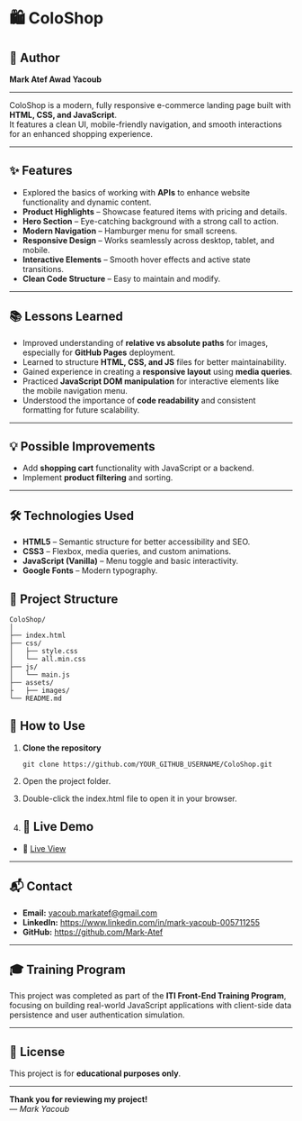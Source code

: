 # 🛍️ ColoShop

## 👤 Author  
**Mark Atef Awad Yacoub**

---

ColoShop is a modern, fully responsive e-commerce landing page built with **HTML, CSS, and JavaScript**.  
It features a clean UI, mobile-friendly navigation, and smooth interactions for an enhanced shopping experience.

---

## ✨ Features

- Explored the basics of working with **APIs** to enhance website functionality and dynamic content.
- **Product Highlights** – Showcase featured items with pricing and details.
- **Hero Section** – Eye-catching background with a strong call to action.
- **Modern Navigation** – Hamburger menu for small screens.
- **Responsive Design** – Works seamlessly across desktop, tablet, and mobile.
- **Interactive Elements** – Smooth hover effects and active state transitions.
- **Clean Code Structure** – Easy to maintain and modify.

---
## 📚 Lessons Learned

- Improved understanding of **relative vs absolute paths** for images, especially for **GitHub Pages** deployment.
- Learned to structure **HTML, CSS, and JS** files for better maintainability.
- Gained experience in creating a **responsive layout** using **media queries**.
- Practiced **JavaScript DOM manipulation** for interactive elements like the mobile navigation menu.
- Understood the importance of **code readability** and consistent formatting for future scalability.

---

## 💡 Possible Improvements

- Add **shopping cart** functionality with JavaScript or a backend.
- Implement **product filtering** and sorting.

---


## 🛠️ Technologies Used

- **HTML5** – Semantic structure for better accessibility and SEO.
- **CSS3** – Flexbox, media queries, and custom animations.
- **JavaScript (Vanilla)** – Menu toggle and basic interactivity.
- **Google Fonts** – Modern typography.



## 📁 Project Structure

```
ColoShop/
│
├── index.html
├── css/
│   ├── style.css
│   └── all.min.css
├── js/
│   └── main.js
├── assets/
├   ├── images/
└── README.md        
```


## 📌 How to Use

1. **Clone the repository**  
   ```
   git clone https://github.com/YOUR_GITHUB_USERNAME/ColoShop.git
2. Open the project folder.

3. Double-click the index.html file to open it in your browser.

2. ## 🚀 Live Demo

- 🔗 [Live View](https://mark-atef.github.io/Rebuilding-a-UI-Using-a-UI-Framework-Movies-Website/)

---


## 📬 Contact

- **Email:** yacoub.markatef@gmail.com  
- **LinkedIn:** https://www.linkedin.com/in/mark-yacoub-005711255  
- **GitHub:** https://github.com/Mark-Atef

---

## 🎓 Training Program

This project was completed as part of the **ITI Front-End Training Program**, focusing on building real-world JavaScript applications with client-side data persistence and user authentication simulation.

---

## 📄 License

This project is for **educational purposes only**.

---

**Thank you for reviewing my project!**  
— *Mark Yacoub*








